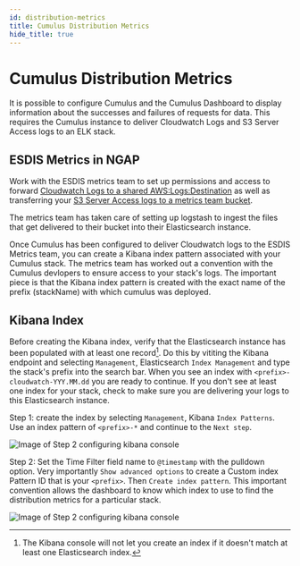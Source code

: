 ```yaml
---
id: distribution-metrics
title: Cumulus Distribution Metrics
hide_title: true
---
```


# Cumulus Distribution Metrics

It is possible to configure Cumulus and the Cumulus Dashboard to display information about the successes and failures of requests for data.  This requires the Cumulus instance to deliver Cloudwatch Logs and S3 Server Access logs to an ELK stack.

## ESDIS Metrics in NGAP

Work with the ESDIS metrics team to set up permissions and access to forward [Cloudwatch Logs to a shared AWS:Logs:Destination](../additional-deployment-options/configure_cloudwatch_logs_delivery) as well as transferring your [S3 Server Access logs to a metrics team bucket](../additional-deployment-options/share-s3-access-logs).

The metrics team has taken care of setting up logstash to ingest the files that get delivered to their bucket into their Elasticsearch instance.

Once Cumulus has been configured to deliver Cloudwatch logs to the ESDIS Metrics team, you can create a Kibana index pattern associated with your Cumulus stack.  The metrics team has worked out a convention with the Cumulus devlopers to ensure access to your stack's logs.  The important piece is that the Kibana index pattern is created with the exact name of the prefix (stackName) with which cumulus was deployed.

## Kibana Index

Before creating the Kibana index, verify that the Elasticsearch instance has been populated with at least one record[^1].  Do this by vititing the Kibana endpoint and selecting `Management`, Elasticsearch `Index Management` and type the stack's prefix into the search bar.  When you see an index with `<prefix>-cloudwatch-YYY.MM.dd` you are ready to continue.  If you don't see at least one index for your stack, check to make sure you are delivering your logs to this Elasticsearch instance.

Step 1: create the index by selecting `Management`, Kibana `Index Patterns`.  Use an index pattern of `<prefix>-*` and continue to the `Next step`.

![Image of Step 2 configuring kibana console](assets/kibana-step1.png)

Step 2: Set the Time Filter field name to `@timestamp` with the pulldown option. Very importantly `Show advanced options` to create a Custom index Pattern ID that is your `<prefix>`.  Then `Create index pattern`. This important convention allows the dashboard to know which index to use to find the distribution metrics for a particular stack.

![Image of Step 2 configuring kibana console](assets/kibana-step2.png)





[^1]: The Kibana console will not let you create an index if it doesn't match at least one Elasticsearch index.
